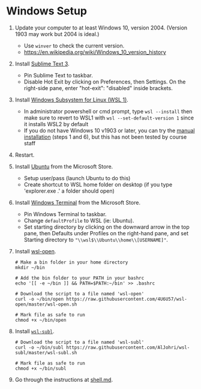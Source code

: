 # Windows Setup

1. Update your computer to at least Windows 10, version 2004. (Version 1903 may work but 2004 is ideal.)

   - Use `winver` to check the current version.
   - https://en.wikipedia.org/wiki/Windows_10_version_history

2. Install [Sublime Text 3](https://www.sublimetext.com/3).
   
   - Pin Sublime Text to taskbar.
   - Disable Hot Exit by clicking on Preferences, then Settings. On the right-side pane, enter "hot-exit": "disabled" inside brackets. 

3. Install [Windows Subsystem for Linux (WSL 1)](https://docs.microsoft.com/en-us/windows/wsl/install-win10#manual-installation-steps).

   - In administrator powershell or cmd prompt, type `wsl --install` then make sure to revert to WSL1 with `wsl --set-default-version 1` since it installs WSL2 by default
   - If you do not have Windows 10 v1903 or later, you can try the [manual installation](https://docs.microsoft.com/en-us/windows/wsl/install-manual) (steps 1 and 6), but this      has not been tested by course staff

4. Restart.

5. Install [Ubuntu](https://www.microsoft.com/store/apps/9nblggh4msv6) from the Microsoft Store.

   - Setup user/pass (launch Ubuntu to do this)
   - Create shortcut to WSL home folder on desktop (if you type 'explorer.exe .' a folder should open)   

6. Install [Windows Terminal](https://aka.ms/terminal) from the Microsoft Store.

   - Pin Windows Terminal to taskbar.
   - Change `defaultProfile` to WSL (ie: Ubuntu).
   - Set starting directory by clicking on the downward arrow in the top pane, then Defaults under Profiles on the right-hand pane, and set Starting directory to `"\\wsl$\\Ubuntu\\home\\[USERNAME]"`.

7. Install [wsl-open](https://github.com/4U6U57/wsl-open).

   ```
   # Make a bin folder in your home directory
   mkdir ~/bin

   # Add the bin folder to your PATH in your bashrc
   echo '[[ -e ~/bin ]] && PATH=$PATH:~/bin' >> .bashrc

   # Download the script to a file named 'wsl-open'
   curl -o ~/bin/open https://raw.githubusercontent.com/4U6U57/wsl-open/master/wsl-open.sh

   # Mark file as safe to run
   chmod +x ~/bin/open
   ```

8. Install [`wsl-subl`](https://github.com/AlJohri/wsl-subl).

   ```
   # Download the script to a file named 'wsl-subl'
   curl -o ~/bin/subl https://raw.githubusercontent.com/AlJohri/wsl-subl/master/wsl-subl.sh

   # Mark file as safe to run
   chmod +x ~/bin/subl
   ```

9. Go through the instructions at [shell.md](./shell.md).
